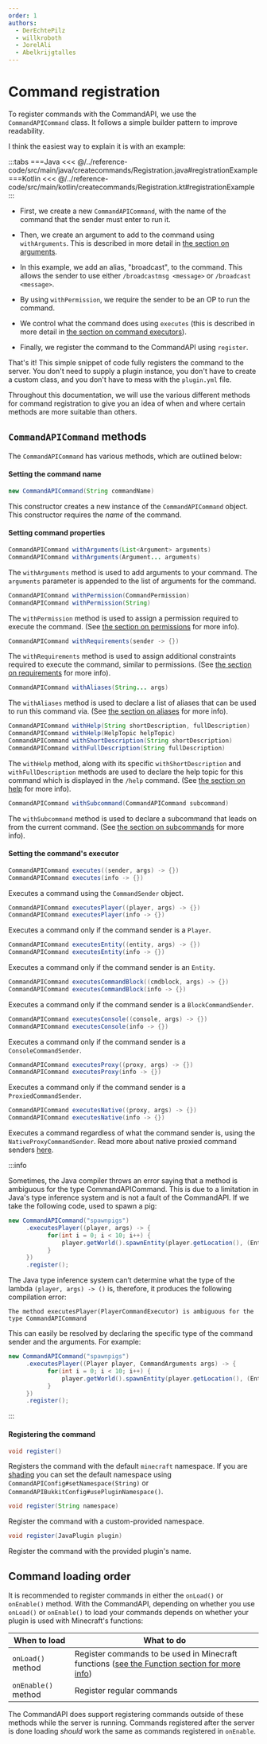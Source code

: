 ```yaml
---
order: 1
authors:
  - DerEchtePilz
  - willkroboth
  - JorelAli
  - Abelkrijgtalles
---
```


# Command registration

To register commands with the CommandAPI, we use the `CommandAPICommand` class. It follows a simple builder pattern to improve readability.

I think the easiest way to explain it is with an example:

:::tabs
===Java
<<< @/../reference-code/src/main/java/createcommands/Registration.java#registrationExample
===Kotlin
<<< @/../reference-code/src/main/kotlin/createcommands/Registration.kt#registrationExample
:::

- First, we create a new `CommandAPICommand`, with the name of the command that the sender must enter to run it.

- Then, we create an argument to add to the command using `withArguments`. This is described in more detail in [the section on arguments](./arguments).

- In this example, we add an alias, "broadcast", to the command. This allows the sender to use either `/broadcastmsg <message>` or `/broadcast <message>`.

- By using `withPermission`, we require the sender to be an OP to run the command.

- We control what the command does using `executes` (this is described in more detail in [the section on command executors](./executors)).

- Finally, we register the command to the CommandAPI using `register`.

That's it! This simple snippet of code fully registers the command to the server. You don't need to supply a plugin instance, you don't have to create a custom class, and you don't have to mess with the `plugin.yml` file.

Throughout this documentation, we will use the various different methods for command registration to give you an idea of when and where certain methods are more suitable than others.

## `CommandAPICommand` methods

The `CommandAPICommand` has various methods, which are outlined below:

#### Setting the command name

```java
new CommandAPICommand(String commandName)
```

This constructor creates a new instance of the `CommandAPICommand` object. This constructor requires the _name_ of the command.

#### Setting command properties

```java
CommandAPICommand withArguments(List<Argument> arguments)
CommandAPICommand withArguments(Argument... arguments)
```

The `withArguments` method is used to add arguments to your command. The `arguments` parameter is appended to the list of arguments for the command.

```java
CommandAPICommand withPermission(CommandPermission)
CommandAPICommand withPermission(String)
```

The `withPermission` method is used to assign a permission required to execute the command. (See [the section on permissions](permissions) for more info).

```java
CommandAPICommand withRequirements(sender -> {})
```

The `withRequirements` method is used to assign additional constraints required to execute the command, similar to permissions. (See [the section on requirements](./requirements) for more info).

```java
CommandAPICommand withAliases(String... args)
```

The `withAliases` method is used to declare a list of aliases that can be used to run this command via. (See [the section on aliases](./aliases) for more info).

```java
CommandAPICommand withHelp(String shortDescription, fullDescription)
CommandAPICommand withHelp(HelpTopic helpTopic)
CommandAPICommand withShortDescription(String shortDescription)
CommandAPICommand withFullDescription(String fullDescription)
```

The `withHelp` method, along with its specific `withShortDescription` and `withFullDescription` methods are used to declare the help topic for this command which is displayed in the `/help` command. (See [the section on help](./help) for more info).

```java
CommandAPICommand withSubcommand(CommandAPICommand subcommand)
```

The `withSubcommand` method is used to declare a subcommand that leads on from the current command. (See [the section on subcommands](./subcommands) for more info).

#### Setting the command's executor

```java
CommandAPICommand executes((sender, args) -> {})
CommandAPICommand executes(info -> {})
```

Executes a command using the `CommandSender` object.

```java
CommandAPICommand executesPlayer((player, args) -> {})
CommandAPICommand executesPlayer(info -> {})
```

Executes a command only if the command sender is a `Player`.

```java
CommandAPICommand executesEntity((entity, args) -> {})
CommandAPICommand executesEntity(info -> {})
```

Executes a command only if the command sender is an `Entity`.

```java
CommandAPICommand executesCommandBlock((cmdblock, args) -> {})
CommandAPICommand executesCommandBlock(info -> {})
```

Executes a command only if the command sender is a `BlockCommandSender`.

```java
CommandAPICommand executesConsole((console, args) -> {})
CommandAPICommand executesConsole(info -> {})
```

Executes a command only if the command sender is a `ConsoleCommandSender`.

```java
CommandAPICommand executesProxy((proxy, args) -> {})
CommandAPICommand executesProxy(info -> {})
```

Executes a command only if the command sender is a `ProxiedCommandSender`.

```java
CommandAPICommand executesNative((proxy, args) -> {})
CommandAPICommand executesNative(info -> {})
```

Executes a command regardless of what the command sender is, using the `NativeProxyCommandSender`.  Read more about native proxied command senders [here](./native).

:::info

Sometimes, the Java compiler throws an error saying that a method is ambiguous for the type CommandAPICommand. This is due to a limitation in Java's type inference system and is not a fault of the CommandAPI. If we take the following code, used to spawn a pig:

```java
new CommandAPICommand("spawnpigs")
     .executesPlayer((player, args) -> {
           for(int i = 0; i < 10; i++) {
               player.getWorld().spawnEntity(player.getLocation(), (EntityType) args.get(0));
           }
     })
     .register();
```

The Java type inference system can’t determine what the type of the lambda `(player, args) -> ()` is, therefore, it produces the following compilation error:

```log
The method executesPlayer(PlayerCommandExecutor) is ambiguous for the type CommandAPICommand
```

This can easily be resolved by declaring the specific type of the command sender and the arguments. For example:

```java
new CommandAPICommand("spawnpigs")
     .executesPlayer((Player player, CommandArguments args) -> {
           for(int i = 0; i < 10; i++) {
               player.getWorld().spawnEntity(player.getLocation(), (EntityType) args.get(0));
           }
     })
     .register();
```
:::

#### Registering the command

```java
void register()
```

Registers the command with the default `minecraft` namespace. If you are [shading](../dev-setup/shading) you can set the default namespace using `CommandAPIConfig#setNamespace(String)` or `CommandAPIBukkitConfig#usePluginNamespace()`.

```java
void register(String namespace)
```

Register the command with a custom-provided namespace.

```java
void register(JavaPlugin plugin)
```

Register the command with the provided plugin's name.

## Command loading order

It is recommended to register commands in either the `onLoad()` or `onEnable()` method. With the CommandAPI, depending on whether you use `onLoad()` or `onEnable()` to load your commands depends on whether your plugin is used with Minecraft's functions:

| When to load        | What to do                                                                                                  |
|---------------------|-------------------------------------------------------------------------------------------------------------|
| `onLoad()` method   | Register commands to be used in Minecraft functions ([see the Function section for more info](./functions)) |
| `onEnable()` method | Register regular commands                                                                                   |

The CommandAPI does support registering commands outside of these methods while the server is running. Commands registered after the server is done loading _should_ work the same as commands registered in `onEnable`.
